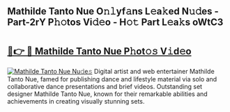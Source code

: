 ## Mathilde Tanto Nue O𝚗𝚕yf𝚊ns L𝚎a𝚔ed N𝚞𝚍es - Part-2rY P𝚑𝚘tos Vi𝚍𝚎o - H𝚘𝚝 Part L𝚎a𝚔s oWtC3

# <h2><a href="http://kf5bq1.oniu.top/?m=Mathilde+Tanto+Nue">🔗👉 🔴 Mathilde Tanto Nue P𝚑ot𝚘𝚜 V𝚒d𝚎o</a></h2>

[![Mathilde Tanto Nue Nu𝚍e𝚜](https://i.imgur.com/0qMVB7G.gif)](http://kf5bq1.oniu.top/?m=Mathilde+Tanto+Nue)
Digital artist and web entertainer Mathilde Tanto Nue, famed for publishing dance and lifestyle material via solo and collaborative dance presentations and brief videos. Outstanding set designer Mathilde Tanto Nue, known for their remarkable abilities and achievements in creating visually stunning sets.  
